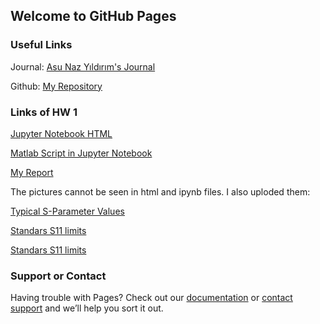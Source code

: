 ## Welcome to GitHub Pages

### Useful Links

Journal: [Asu Naz Yıldırım's Journal](https://bu-ie-582.github.io/fall-24-asunazyildirim/) 

Github: [My Repository](https://github.com/BU-IE-582/fall-24-asunazyildirim)

### Links of HW 1

[Jupyter Notebook HTML](https://bu-ie-582.github.io/fall-24-asunazyildirim/HW%201/HW1_AsuNazY%C4%B1ld%C4%B1r%C4%B1m.html)

[Matlab Script in Jupyter Notebook](https://github.com/BU-IE-582/fall-24-asunazyildirim/blob/main/HW%201/HW1_AsuNazY%C4%B1ld%C4%B1r%C4%B1m.ipynb)

[My Report](https://bu-ie-582.github.io/fall-24-asunazyildirim/HW%201/HW1%20Asu%20Naz%20Y%C4%B1ld%C4%B1r%C4%B1m.pdf)

The pictures cannot be seen in html and ipynb files. I also uploded them:

[Typical S-Parameter Values](https://bu-ie-582.github.io/fall-24-asunazyildirim/HW%201/s-parameter%20value.png)

[Standars S11 limits](https://bu-ie-582.github.io/fall-24-asunazyildirim/HW%201/ideal.png)

[Standars S11 limits](https://bu-ie-582.github.io/fall-24-asunazyildirim/HW%201/MLR%20code.png)




### Support or Contact

Having trouble with Pages? Check out our [documentation](https://docs.github.com/categories/github-pages-basics/) or [contact support](https://support.github.com/contact) and we’ll help you sort it out.
